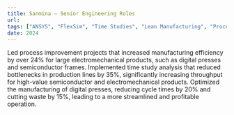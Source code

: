 ```yaml
---
title: Sanmina – Senior Engineering Roles
url: 
tags: ["ANSYS", "FlexSim", "Time Studies", "Lean Manufacturing", "Process Optimization"]
date: 2024
---
```


Led process improvement projects that increased manufacturing efficiency by over 24% for large electromechanical products, such as digital presses and semiconductor frames. Implemented time study analysis that reduced bottlenecks in production lines by 35%, significantly increasing throughput for high-value semiconductor and electromechanical products. Optimized the manufacturing of digital presses, reducing cycle times by 20% and cutting waste by 15%, leading to a more streamlined and profitable operation.
